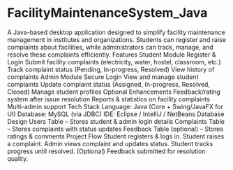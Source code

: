 # FacilityMaintenanceSystem_Java
A Java-based desktop application designed to simplify facility maintenance management in institutes and organizations. Students can register and raise complaints about facilities, while administrators can track, manage, and resolve these complaints efficiently.
Features
Student Module
Register & Login
Submit facility complaints (electricity, water, hostel, classroom, etc.)
Track complaint status (Pending, In-progress, Resolved)
View history of complaints
Admin Module
Secure Login
View and manage student complaints
Update complaint status (Assigned, In-progress, Resolved, Closed)
Manage student profiles
Optional Enhancements
Feedback/rating system after issue resolution
Reports & statistics on facility complaints
Multi-admin support
Tech Stack
Language: Java (Core + Swing/JavaFX for UI)
Database: MySQL (via JDBC)
IDE: Eclipse / IntelliJ / NetBeans
Database Design
Users Table – Stores student & admin login details
Complaints Table – Stores complaints with status updates
Feedback Table (optional) – Stores ratings & comments
Project Flow
Student registers & logs in.
Student raises a complaint.
Admin views complaint and updates status.
Student tracks progress until resolved.
(Optional) Feedback submitted for resolution quality.

